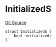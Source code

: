 # InitializedS
[Git Source](https://github.com/thrackle-io/rules-engine/blob/bcad51a5d60a6bc42c4bd815f4a14c769889cdc7/src/client/token/handler/diamond/RuleStorage.sol)


```solidity
struct InitializedS {
    bool initialized;
}
```

